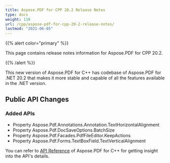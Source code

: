 ```yaml
---
title: Aspose.PDF for CPP 20.2 Release Notes
type: docs
weight: 110
url: /cpp/aspose-pdf-for-cpp-20-2-release-notes/
lastmod: "2021-06-05"
---
```


{{% alert color="primary" %}}

This page contains release notes information for Aspose.PDF for CPP 20.2.

{{% /alert %}}

This new version of Aspose.PDF for C++ has codebase of Aspose.PDF for .NET 20.2 that makes it more stable and capable of all the features available in the .NET version.
## **Public API Changes**
### **Added APIs**
- Property Aspose.Pdf.Annotations.Annotation.TextHorizontalAlignment
- Property Aspose.Pdf.DocSaveOptions.BatchSize           
- Property Aspose.Pdf.Facades.PdfFileEditor.KeepActions   
- Property Aspose.Pdf.Forms.TextBoxField.TextVerticalAlignment

You can refer to [API Reference](https://apireference.aspose.com/pdf/cpp/) of Aspose.PDF for C++ for getting insight into the API's details.
